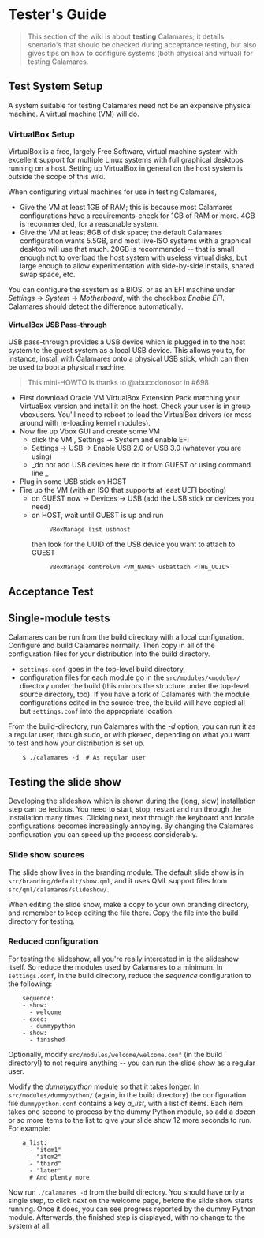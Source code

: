 # Tester's Guide

> This section of the wiki is about **testing** Calamares; it details scenario's that should
> be checked during acceptance testing, but also gives tips on how to configure systems (both
> physical and virtual) for testing Calamares.

## Test System Setup

A system suitable for testing Calamares need not be an expensive physical machine. A virtual machine (VM) will do.

### VirtualBox Setup

VirtualBox is a free, largely Free Software, virtual machine system with excellent support for multiple Linux systems with full graphical desktops running on a host. Setting up VirtualBox in general on the host system is outside the scope of this wiki.

When configuring virtual machines for use in testing Calamares,

* Give the VM at least 1GB of RAM; this is because most Calamares configurations have a requirements-check for 1GB of RAM or more. 4GB is recommended, for a reasonable system.
*  Give the VM at least 8GB of disk space; the default Calamares configuration wants 5.5GB, and most live-ISO systems with a graphical desktop will use that much. 20GB is recommended -- that is small enough not to overload the host system with useless virtual disks, but large enough to allow experimentation with side-by-side installs, shared swap space, etc.

You can configure the ssystem as a BIOS, or as an EFI machine under *Settings* -> *System* -> *Motherboard*, with the checkbox *Enable EFI*. Calamares should detect the difference automatically.

#### VirtualBox USB Pass-through

USB pass-through provides a USB device which is plugged in to the host system to the guest system as a local USB device. This allows you to, for instance, install with Calamares onto a physical USB stick, which can then be used to
boot a physical machine.

> This mini-HOWTO is thanks to @abucodonosor in #698

* First download Oracle VM VirtualBox Extension Pack matching your VirtuaBox version and install it on the host. Check your user is in group vboxusers. You'll need to reboot to load the VirtualBox drivers (or mess around with re-loading kernel modules).
* Now fire up Vbox GUI and create some VM
   - click the VM , Settings -> System and enable EFI
   - Settings -> USB -> Enable USB 2.0 or USB 3.0 (whatever you are using)
   - _do not add USB devices here do it from GUEST or using command line _
* Plug in some USB stick on HOST
* Fire up the VM (with an ISO that supports at least UEFI booting)
  - on GUEST now -> Devices -> USB (add the USB stick or devices you need)
  - on HOST, wait until GUEST is up and run
      ```
           VBoxManage list usbhost
      ```
    then look for the UUID of the USB device you want to attach to GUEST
      ```
           VBoxManage controlvm <VM_NAME> usbattach <THE_UUID>
      ```


## Acceptance Test

## Single-module tests

Calamares can be run from the build directory with a local configuration.
Configure and build Calamares normally. Then copy in all of the configuration
files for your distribution into the build directory.
 - `settings.conf` goes in the top-level build directory,
 - configuration files for each module go in the `src/modules/<module>/`
   directory under the build (this mirrors the structure under the top-level
   source directory, too).
If you have a fork of Calamares with the module configurations edited
in the source-tree, the build will have copied all but `settings.conf`
into the appropriate location.

From the build-directory, run Calamares with the *-d* option; you can run
it as a regular user, through sudo, or with pkexec, depending on what you
want to test and how your distribution is set up.
```
    $ ./calamares -d  # As regular user
```

## Testing the slide show

Developing the slideshow which is shown during the (long, slow) installation
step can be tedious. You need to start, stop, restart and run through the
installation many times. Clicking next, next through the keyboard and locale
configurations becomes increasingly annoying. By changing the Calamares
configuration you can speed up the process considerably.

### Slide show sources

The slide show lives in the branding module. The default slide show is in
`src/branding/default/show.qml`, and it uses QML support files from
`src/qml/calamares/slideshow/`.

When editing the slide show, make a copy to your own branding directory,
and remember to keep editing the file there. Copy the file into the build
directory for testing.

### Reduced configuration

For testing the slideshow, all you're really interested in is the slideshow
itself. So reduce the modules used by Calamares to a minimum. In
`settings.conf`, in the build directory, reduce the *sequence* configuration
to the following:
```
    sequence:
    - show:
      - welcome
    - exec:
      - dummypython
    - show:
      - finished
```

Optionally, modify `src/modules/welcome/welcome.conf` (in the build directory!)
to not require anything -- you can run the slide show as a regular user.

Modify the *dummypython* module so that it takes longer. In
`src/modules/dummypython/` (again, in the build directory) the configuration
file `dummypython.conf` contains a key *a_list*, with a list of items. Each item
takes one second to process by the dummy Python module, so add a dozen or so
more items to the list to give your slide show 12 more seconds to run. For
example:

```
    a_list:
      - "item1"
      - "item2"
      - "third"
      - "later"
      # And plenty more
```

Now run `./calamares -d` from the build directory. You should have only a single
step, to click *next* on the welcome page, before the slide show starts running.
Once it does, you can see progress reported by the dummy Python module.
Afterwards, the finished step is displayed, with no change to the system at all.
